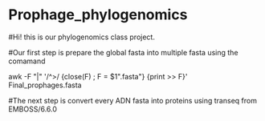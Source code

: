 # Prophage_phylogenomics
#Hi! this is our phylogenomics class project. 

#Our first step is prepare the global fasta into multiple fasta using the comamand 

awk -F "|" '/^>/ {close(F) ; F = $1".fasta"} {print >> F}' Final_prophages.fasta

#The next step is convert every ADN fasta into proteins using transeq from EMBOSS/6.6.0

